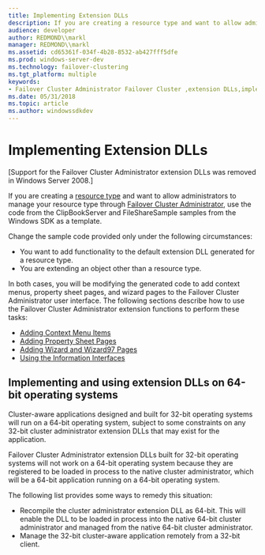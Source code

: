 ```yaml
---
title: Implementing Extension DLLs
description: If you are creating a resource type and want to allow administrators to manage your resource type through Failover Cluster Administrator, use the code from the ClipBookServer and FileShareSample samples from the Windows SDK as a template.
audience: developer
author: REDMOND\\markl
manager: REDMOND\\markl
ms.assetid: cd65361f-034f-4b28-8532-ab427fff5dfe
ms.prod: windows-server-dev
ms.technology: failover-clustering
ms.tgt_platform: multiple
keywords:
- Failover Cluster Administrator Failover Cluster ,extension DLLs,implementing
ms.date: 05/31/2018
ms.topic: article
ms.author: windowssdkdev
---
```


# Implementing Extension DLLs

\[Support for the Failover Cluster Administrator extension DLLs was removed in Windows Server 2008.\]

If you are creating a [resource type](resource-types.md) and want to allow administrators to manage your resource type through [Failover Cluster Administrator](cluster-administrator.md), use the code from the ClipBookServer and FileShareSample samples from the Windows SDK as a template.

Change the sample code provided only under the following circumstances:

-   You want to add functionality to the default extension DLL generated for a resource type.
-   You are extending an object other than a resource type.

In both cases, you will be modifying the generated code to add context menus, property sheet pages, and wizard pages to the Failover Cluster Administrator user interface. The following sections describe how to use the Failover Cluster Administrator extension functions to perform these tasks:

-   [Adding Context Menu Items](adding-context-menu-items.md)
-   [Adding Property Sheet Pages](adding-property-sheet-pages.md)
-   [Adding Wizard and Wizard97 Pages](adding-wizard-and-wizard97-pages.md)
-   [Using the Information Interfaces](using-the-information-interfaces.md)

## Implementing and using extension DLLs on 64-bit operating systems

Cluster-aware applications designed and built for 32-bit operating systems will run on a 64-bit operating system, subject to some constraints on any 32-bit cluster administrator extension DLLs that may exist for the application.

Failover Cluster Administrator extension DLLs built for 32-bit operating systems will not work on a 64-bit operating system because they are registered to be loaded in process to the native cluster administrator, which will be a 64-bit application running on a 64-bit operating system.

The following list provides some ways to remedy this situation:

-   Recompile the cluster administrator extension DLL as 64-bit. This will enable the DLL to be loaded in process into the native 64-bit cluster administrator and managed from the native 64-bit cluster administrator.
-   Manage the 32-bit cluster-aware application remotely from a 32-bit client.

 

 




